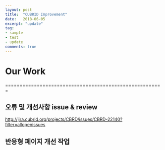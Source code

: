 ```yaml
---
layout: post
title:  "CUBRID Improvement"
date:   2018-06-05
excerpt: "update"
tag:
- sample
- test
- update
comments: true
---
```


Our Work
=======================================================
=======================================================
## 오류 및 개선사항 issue & review
http://jira.cubrid.org/projects/CBRD/issues/CBRD-22140?filter=allopenissues


## 반응형 페이지 개선 작업


